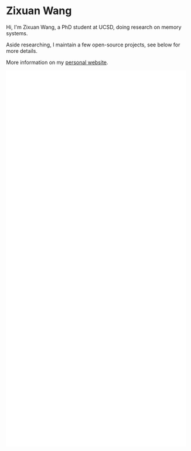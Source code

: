 # Zixuan Wang

Hi, I'm Zixuan Wang, a PhD student at UCSD, doing research on memory systems.

Aside researching, I maintain a few open-source projects, see below for more details.

More information on my [personal website](https://thenetadmin.net).

![Metrics](https://github.com/TheNetAdmin/TheNetAdmin/blob/master/github-metrics.svg)
